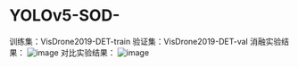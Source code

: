 # YOLOv5-SOD-
训练集：VisDrone2019-DET-train
验证集：VisDrone2019-DET-val
消融实验结果：
![image](https://github.com/njuptl4v/YOLOv5-SOD-/assets/172101513/d1b03e42-a8c9-458d-8b7c-98b58015b41b)
对比实验结果：
![image](https://github.com/njuptl4v/YOLOv5-SOD-/assets/172101513/a14a802b-ba96-48c3-b83c-1e0f2888398b)
